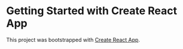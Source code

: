 # Getting Started with Create React App

This project was bootstrapped with [Create React App](https://github.com/facebook/create-react-app).

<!-- Photo by <a href="https://unsplash.com/@gundim?utm_source=unsplash&utm_medium=referral&utm_content=creditCopyText">Dim Gunger</a> on <a href="https://unsplash.com/s/photos/background-texture?utm_source=unsplash&utm_medium=referral&utm_content=creditCopyText">Unsplash</a> -->
  